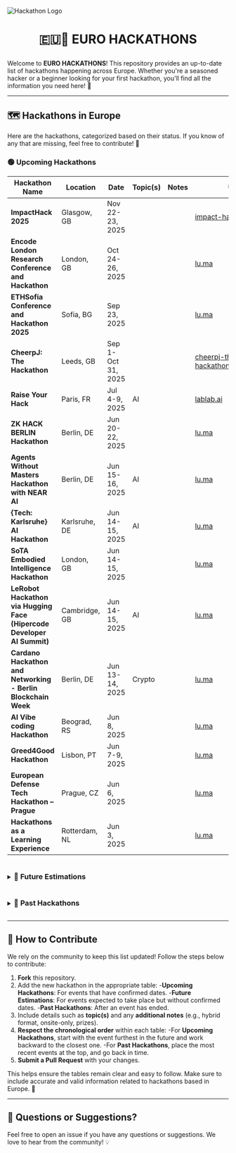 ![Hackathon Logo](https://user-images.githubusercontent.com/36594527/117592199-10730800-b17b-11eb-84f8-4ffcae8116d4.png)

# <p align="center">🇪🇺🚀 EURO HACKATHONS</p>

Welcome to **EURO HACKATHONS**! This repository provides an up-to-date list of hackathons happening across Europe.
Whether you're a seasoned hacker or a beginner looking for your first hackathon, you'll find all the information you
need here! 🎉

---

## 🗺️ Hackathons in Europe

Here are the hackathons, categorized based on their status. If you know of any that are missing, feel free to
contribute! 🙌

<h3>🟢 Upcoming Hackathons</h3>

| Hackathon Name                                                         | Location      | Date               | Topic(s) | Notes | URL                                                                             |
| ---------------------------------------------------------------------- | ------------- | ------------------ | -------- | ----- | ------------------------------------------------------------------------------- |
| **ImpactHack 2025**                                                    | Glasgow, GB   | Nov 22-23, 2025    |          |       | [impact-hack.com](https://impact-hack.com/)                                     |
| **Encode London Research Conference and Hackathon**                    | London, GB    | Oct 24-26, 2025    |          |       | [lu.ma](https://lu.ma/Encode-London-25)                                         |
| **ETHSofia Conference and Hackathon 2025**                             | Sofia, BG     | Sep 23, 2025       |          |       | [lu.ma](https://lu.ma/v830crl0)                                                 |
| **CheerpJ: The Hackathon**                                             | Leeds, GB     | Sep 1-Oct 31, 2025 |          |       | [cheerpj-the-hackathon.devpost.com](https://cheerpj-the-hackathon.devpost.com/) |
| **Raise Your Hack**                                                    | Paris, FR     | Jul 4-9, 2025      | AI       |       | [lablab.ai](https://lablab.ai/event/raise-your-hack)                            |
| **ZK HACK BERLIN Hackathon**                                           | Berlin, DE    | Jun 20-22, 2025    |          |       | [lu.ma](https://lu.ma/cwj5kakg)                                                 |
| **Agents Without Masters Hackathon with NEAR AI**                      | Berlin, DE    | Jun 15-16, 2025    | AI       |       | [lu.ma](https://lu.ma/3fjkv8r4)                                                 |
| **{Tech: Karlsruhe} AI Hackathon**                                     | Karlsruhe, DE | Jun 14-15, 2025    | AI       |       | [lu.ma](https://lu.ma/karlsruhe)                                                |
| **SoTA Embodied Intelligence Hackathon**                               | London, GB    | Jun 14-15, 2025    |          |       | [lu.ma](https://lu.ma/9slgjcs5)                                                 |
| **LeRobot Hackathon via Hugging Face (Hipercode Developer AI Summit)** | Cambridge, GB | Jun 14-15, 2025    | AI       |       | [lu.ma](https://lu.ma/yxenskjf)                                                 |
| **Cardano Hackathon and Networking - Berlin Blockchain Week**          | Berlin, DE    | Jun 13-14, 2025    | Crypto   |       | [lu.ma](https://lu.ma/2q4mzhav)                                                 |
| **AI Vibe coding Hackathon**                                           | Beograd, RS   | Jun 8, 2025        |          |       | [lu.ma](https://lu.ma/p1eporl4)                                                 |
| **Greed4Good Hackathon**                                               | Lisbon, PT    | Jun 7-9, 2025      |          |       | [lu.ma](https://lu.ma/4wav83bi)                                                 |
| **European Defense Tech Hackathon – Prague**                           | Prague, CZ    | Jun 6, 2025        |          |       | [lu.ma](https://lu.ma/edth-2025-prague)                                         |
| **Hackathons as a Learning Experience**                                | Rotterdam, NL | Jun 3, 2025        |          |       | [lu.ma](https://lu.ma/6gpyn5wg)                                                 |

<details>
<summary><h3 style="display:inline-block">🔵 Future Estimations</h3></summary>

| Hackathon Name | Location   | Estimated Date  | Topic(s) | Notes  | URL                                       |
| -------------- | ---------- | --------------- | -------- | ------ | ----------------------------------------- |
| **HackZurich** | Zurich, CH | Mid Sep, 2025   |          | Onsite | [hackzurich.com](https://hackzurich.com/) |
| **ICHack UK**  | London, GB | Early Feb, 2026 |          | Onsite | [ichack.org](https://ichack.org/)         |

</details>

<details>
<summary><h3 style="display:inline-block">🔴 Past Hackathons</h3></summary>

| Hackathon Name                                                    | Location         | Date               | Topic(s)    | Notes  | URL                                                                                                                     |
| ----------------------------------------------------------------- | ---------------- | ------------------ | ----------- | ------ | ----------------------------------------------------------------------------------------------------------------------- |
| **SoTA Weather Control & Geo-engineering Hackathon**              | London, GB       | May 31-Jun 1, 2025 |             |        | [lu.ma](https://lu.ma/e1zf6atn)                                                                                         |
| **VEED x fal.ai GEN AI HACKATHON**                                | London, GB       | May 30-Jun 1, 2025 | AI          |        | [lu.ma](https://lu.ma/989p71d2)                                                                                         |
| **AI for Longevity Talks and Hackathon**                          | London, GB       | May 30-Jun 1, 2025 | AI          |        | [lu.ma](https://lu.ma/0cqssciw)                                                                                         |
| **Hardcore AI Hackathon 2025**                                    | Berlin, DE       | May 30-Jun 1, 2025 | AI          |        | [lu.ma](https://lu.ma/hardcore-ai)                                                                                      |
| **World's Largest Hackathon [Zürich Meetup]**                     | Zürich, CH       | May 30, 2025       |             |        | [lu.ma](https://lu.ma/WLH-connect-02)                                                                                   |
| **computational optics + AI hackathon 🇨🇭**                        | Lausanne, CH     | May 27-31, 2025    | AI          |        | [lu.ma](https://lu.ma/fugvly1b)                                                                                         |
| **AI Hackathon @ Mashup**                                         | Malmo, SE        | May 26-27, 2025    | AI          |        | [lu.ma](https://lu.ma/mashuphackathon)                                                                                  |
| **{Tech: Paris} AI Hackathon**                                    | Paris, FR        | May 24-25, 2025    | AI          |        | [lu.ma](https://lu.ma/paris-hackathon)                                                                                  |
| **One day of building - CODE x Kombo Hackathon**                  | Berlin, DE       | May 24, 2025       |             |        | [lu.ma](https://lu.ma/f4zjdxja)                                                                                         |
| **Avalanche Summit London Hackathon**                             | London, GB       | May 23-25, 2025    | Crypto      |        | [lu.ma](https://lu.ma/avalanchesummitlondonhackathon)                                                                   |
| **ETHBratislava - Conference & Hackathon**                        | Bratislava, SK   | May 23-24, 2025    |             |        | [lu.ma](https://lu.ma/ncaua5gh)                                                                                         |
| **Hackaburg 2025**                                                | Regensburg, DE   | May 22-24, 2025    |             |        | [hackaburg-2025.devpost.com](https://hackaburg-2025.devpost.com/)                                                       |
| **UX in Motion Hackathon**                                        | Oxford, GB       | May 17, 2025       |             |        | [lu.ma](https://lu.ma/howjgtpo)                                                                                         |
| **Legal Frontier Hackathon: AI & Beyond**                         | Amsterdam, NL    | May 16-18, 2025    | AI          |        | [lu.ma](https://lu.ma/3zq3hk2j)                                                                                         |
| **Cybersecurity Startup Hackathon - UPV edition**                 | València, ES     | May 16, 2025       |             |        | [lu.ma](https://lu.ma/cybersecurity-startup-hackathon-upv-edition)                                                      |
| **GDG AI Hack 2025**                                              | Milan, IT        | May 10-11, 2025    | AI          |        | [gdgaihack.com](https://www.gdgaihack.com/)                                                                             |
| **2025 London Defence Tech Hackathon**                            | London, GB       | May 10-11, 2025    |             |        | [lu.ma](https://lu.ma/5obp6mve)                                                                                         |
| **European Builders League: Copenhagen Hackathon**                | Copenhagen, DK   | May 10-11, 2025    |             |        | [lu.ma](https://lu.ma/copenhagen-ebl)                                                                                   |
| **European Builders League: Madrid Hackathon**                    | Madrid, ES       | May 10, 2025       |             |        | [lu.ma](https://lu.ma/madrid-ebl)                                                                                       |
| **Granola x Vercel Hackathon**                                    | London, GB       | May 10, 2025       |             |        | [lu.ma](https://lu.ma/hjhzhd0j)                                                                                         |
| **Agentic Hackathon II**                                          | Antwerp, BE      | May 10, 2025       |             |        | [lu.ma](https://lu.ma/kwqe0h72)                                                                                         |
| **AI Hackathon**                                                  | Vilnius, LT      | May 9-11, 2025     | AI          |        | [lu.ma](https://lu.ma/w5hudoyd)                                                                                         |
| **AI with MATLAB**                                                | Athens, GR       | May 6, 2025        | AI          |        | [ai-with-matlab-west-attica.devpost.com](https://ai-with-matlab-west-attica.devpost.com/)                               |
| **European Defense Tech Hackathon – Vilnius**                     | Vilnius, LT      | May 4-6, 2025      |             |        | [lu.ma](https://lu.ma/edth-2025-vilnius)                                                                                |
| **Breakout Hackathon Mixer**                                      | Berlin, DE       | May 3, 2025        |             |        | [lu.ma](https://lu.ma/breakoutmixer)                                                                                    |
| **HackUPC 2025**                                                  | Barcelona, ES    | May 2-4, 2025      |             |        | [hackupc.com](https://hackupc.com/)                                                                                     |
| **Solana Buildstation Belgrade @ Breakout Hackathon**             | Belgrade, RS     | Apr 28-May 9, 2025 |             |        | [lu.ma](https://lu.ma/6xz4ybas)                                                                                         |
| **Web3 Hackathon - Bursa**                                        | Bursa, TR        | Apr 26-27, 2025    |             |        | [lu.ma](https://lu.ma/9wp2ivxh)                                                                                         |
| **Pre-YC S25 AI Hackathon by Restack**                            | Berlin, DE       | Apr 26-27, 2025    | AI          |        | [lu.ma](https://lu.ma/pyivp5k1)                                                                                         |
| **Hack Nights in Shieffild x iForge**                             | Shieffild, GB    | Apr 26, 2025       |             |        | [iforge-hn25.devpost.com](https://iforge-hn25.devpost.com/)                                                             |
| **YFN Hackathon {Berlin} 2025**                                   | Berlin, DE       | Apr 25, 2025       |             |        | [lu.ma](https://lu.ma/xy44qoqc)                                                                                         |
| **The Vibe Coders Prague - Hackathon vol.3**                      | Prague, CZ       | Apr 25, 2025       |             |        | [lu.ma](https://lu.ma/s5rtkrde)                                                                                         |
| **AI for Change Hackathon - by Tilda**                            | Stockholm, SE    | Apr 24, 2025       | AI          |        | [lu.ma](https://lu.ma/ctqhbtil)                                                                                         |
| **Q-Hack 2025**                                                   | Mannheim, DE     | Apr 23-24, 2025    |             |        | [q-hack-2025.devpost.com](https://q-hack-2025.devpost.com/)                                                             |
| **MathWorks Hackathon**                                           | Eindhoven, NL    | Apr 23, 2025       |             |        | [mathworks-hackathon-microgrid.devpost.com](https://mathworks-hackathon-microgrid.devpost.com/)                         |
| **Permanance Hackathon Solana Colosseum**                         | Paris, FR        | Apr 19-20, 2025    |             |        | [lu.ma](https://lu.ma/oml1y5zs)                                                                                         |
| **DragonHack**                                                    | Ljubljana, SI    | Apr 12-13, 2025    |             |        | [dragonhack.si](https://dragonhack.si/)                                                                                 |
| **AI Hackathon**                                                  | Zurich, CH       | Apr 11, 2025       | AI          |        | [lu.ma](https://lu.ma/9cnht5pc)                                                                                         |
| **Mistral AI Robotics Hackathon**                                 | Paris, FR        | Apr 11, 2025       | AI          |        | [lu.ma](https://lu.ma/roboticshack)                                                                                     |
| **Brainhack Rome 2025**                                           | Rome, IT         | Apr 8-11, 2025     |             |        | [brainhackrome.github.io](https://brainhackrome.github.io/)                                                             |
| **WebVM: The hackathon II**                                       | Leeds, GB        | Apr 7-14, 2025     |             |        | [webvm-hackathon.devpost.com](https://webvm-hackathon.devpost.com/)                                                     |
| **{Tech: Berlin} AI Hackathon #3**                                | Berlin, DE       | Apr 5-6, 2025      | AI          |        | [lu.ma](https://lu.ma/tech-berlin)                                                                                      |
| **Hackathon: from LLMs to AGENTIC AI**                            | Paris, FR        | Apr 5-6, 2025      | AI          |        | [lu.ma](https://lu.ma/shun5uky)                                                                                         |
| **Delft Hackathon**                                               | Amsterdam, NL    | Apr 5, 2025        |             |        | [lu.ma](https://lu.ma/delft-ebl)                                                                                        |
| **Dark Patterns AI Hackathon**                                    | Zurich, CH       | Apr 4-6, 2025      | AI          |        | [lu.ma](https://lu.ma/yf9l20g2)                                                                                         |
| **Damm x EHub Hackathon**                                         | Barcelona, ES    | Apr 4, 2025        |             |        | [lu.ma](https://lu.ma/7d29o3hp)                                                                                         |
| **AI for Change Hackathon**                                       | Stockholm, SE    | Apr 2, 2025        |             |        | [lu.ma](https://lu.ma/ctqhbtil)                                                                                         |
| **European Defense Tech Hackathon**                               | Amsterdam, NL    | Mar 29-30, 2025    |             |        | [lu.ma](https://lu.ma/wl9nwnq2)                                                                                         |
| **EU Startup Policy Hackathon**                                   | Brussels, BE     | Mar 28, 2025       |             |        | [lu.ma](https://lu.ma/fulj9bp7)                                                                                         |
| **birmingHack**                                                   | Birmingham, GB   | Mar 22-23, 2025    |             |        | [birminghack.com](https://birminghack.com/)                                                                             |
| **Hack of Tomorrow**                                              | Poznan, PL       | Mar 22-23, 2025    |             |        | [hack-of-tomorrow.devpost.com](https://hack-of-tomorrow.devpost.com/)                                                   |
| **Computer Vision Hackathon v.1**                                 | Espoo, FI        | Mar 21-23, 2025    |             |        | [lu.ma](https://lu.ma/xo5onsy7)                                                                                         |
| **HackHPI 2025**                                                  | Potsdam, DE      | Mar 21-22, 2025    |             |        | [hackhpi.org](https://hackhpi.org/)                                                                                     |
| **Start Hack**                                                    | St. Gallen, CH   | Mar 19-21, 2025    |             |        | [startglobal.org](https://www.startglobal.org/start-hack/home)                                                          |
| **CODE HackDay**                                                  | Berlin, DE       | Mar 15, 2025       |             |        | [lu.ma](https://lu.ma/obori6kd)                                                                                         |
| **HackParty 2025**                                                | Rome, IT         | Mar 14, 2025       |             |        | [picampus.it](https://picampus.it/events/hackparty-2025/)                                                               |
| **Master Dev France**                                             | Paris, FC        | Mar 12, 2025       |             |        | [dev.events](https://dev.events/conferences/master-dev-de-france-hv4nlmbu)                                              |
| **Quackathon**                                                    | Dundee, GB       | Mar 8-9, 2025      |             |        | [ducs.dev](https://ducs.dev/)                                                                                           |
| **European Builders League**                                      | Milan, IT        | Mar 8-9, 2025      |             |        | [lu.ma](https://lu.ma/milan-ebl)                                                                                        |
| **DUWiT Hacks**                                                   | Durham, GB       | Mar 1-2, 2025      |             |        | [duwithacks.com](https://duwithacks.com/)                                                                               |
| **AI for Connectivity Hackathon II: Building Resilient Networks** | Barcelona, ES    | Feb 28-Mar 2, 2025 |             |        | [lablab.ai](https://lablab.ai/event/ai-for-connectivity-hackathon-building-resilient-networks)                          |
| **IATA ONE Record Hackathon**                                     | Dublin, IE       | Feb 24-25, 2025    |             |        | [onerecord-dub.devpost.com](https://onerecord-dub.devpost.com/)                                                         |
| **HackSussex 2025**                                               | Brighton, GB     | Feb 22-23, 2025    |             |        | [hacksussex.com](https://www.hacksussex.com/events/hackathon)                                                           |
| **ElevenLabs Worldwide Hackathon**                                | London, GB       | Feb 22-23, 2025    |             | Hybrid | [hackathon.elevenlabs.io](https://hackathon.elevenlabs.io/)                                                             |
| **ElevenLabs Worldwide Hackathon**                                | Warsaw, PL       | Feb 22-23, 2025    |             | Hybrid | [hackathon.elevenlabs.io](https://hackathon.elevenlabs.io/)                                                             |
| **Aston Hack**                                                    | Birmingham, GB   | Feb 22-23, 2025    |             |        | [astonhack.co.uk](https://astonhack.co.uk/)                                                                             |
| **LeedsHack 25**                                                  | Leeds, GB        | Feb 8-9, 2025      |             |        | [luucompsoc.co.uk](https://luucompsoc.co.uk/leedshack)                                                                  |
| **Royal Hackaway v8**                                             | Egham, GB        | Feb 8-9, 2025      |             |        | [royalhackaway.com](https://www.royalhackaway.com/)                                                                     |
| **IC Hack UK**                                                    | London, GB       | Feb 1-2, 2025      |             |        | [ichack.org](https://ichack.org/)                                                                                       |
| **Hackapizza**                                                    | Milan, IT        | Jan 18-19, 2025    |             |        | [hackathon.datapizza.com](https://hackathon.datapizza.com/)                                                             |
| **Data-Driven VC Hackathon**                                      | Paris, FR        | Jan 15, 2025       |             |        | [lu.ma](https://lu.ma/v6gmtjf0)                                                                                         |
| **Berlin Builders x Buena Hackathon**                             | Berlin, DE       | Dec 14, 2024       |             |        | [lu.ma](https://lu.ma/18z0thox)                                                                                         |
| **AI Hack Night**                                                 | Berlin, DE       | Dec 12, 2024       |             |        | [lu.ma](https://lu.ma/hacknight-berlin-12-12-24)                                                                        |
| **AI with MATLAB**                                                | Thessaloniki, GR | Dec 10, 2024       |             |        | [aristotle-hackathon.devpost.com](https://aristotle-hackathon.devpost.com/)                                             |
| **Hack START Munich**                                             | Munich, DE       | Dec 7-8, 2024      |             |        | [lu.ma](https://lu.ma/75nme2q3)                                                                                         |
| **Bio x AI Hack**                                                 | Paris, FR        | Dec 7, 2024        |             |        | [lu.ma](https://lu.ma/nmqgrfws)                                                                                         |
| **CODE HackDay**                                                  | Berlin, DE       | Dec 6, 2024        |             |        | [lu.ma](https://lu.ma/32h2czrx)                                                                                         |
| **LauzHack**                                                      | Lausanne, CH     | Nov 30-Dec 1, 2024 |             |        | [lauzhack.com](https://lauzhack.com/)                                                                                   |
| **Llama Impact Hackathon**                                        | Rome, IT         | Nov 29-Dec 1, 2024 | AI          | Hybrid | [lablab.ai](https://lablab.ai/event/llama-impact-hackathon-rome)                                                        |
| **Hack.Commit.Push**                                              | Lucerne, CH      | Nov 23, 2024       | Open Source |        | [dev.events](https://dev.events/conferences/hack-commit-push-dzq1ba1)                                                   |
| **HackaTUM**                                                      | Munich, DE       | Nov 22-24, 2024    |             |        | [hack.tum.de](https://hack.tum.de/)                                                                                     |
| **Odoo Hackathon**                                                | Ramillies, BE    | Nov 22-24, 2024    |             |        | [dev.events](https://dev.events/conferences/odoo-hackathon-hrkv-dq1)                                                    |
| **Consumer AI Edge Hackathon**                                    | Paris, FR        | Nov 22-23, 2024    |             |        | [lu.ma](https://lu.ma/g0fjf4mb)                                                                                         |
| **Pisa Quantum Fest**                                             | Pisa, IT         | Nov 21-22, 2024    |             |        | [pisa-quantum-festival.github.io](https://pisa-quantum-festival.github.io/)                                             |
| **Llama Impact Hackathon**                                        | London, GB       | Nov 16-17, 2024    | AI          |        | [partiful.com](https://partiful.com/e/1QAQBvswoEIgsWmUIiDY?)                                                            |
| **HackSheffield**                                                 | Sheffield, GB    | Nov 16-17, 2024    |             |        | [hacksheffield.uk](https://hacksheffield.uk/)                                                                           |
| **Neodata Hackatania 2**                                          | Catania, IT      | Nov 15-18, 2024    |             |        | [devpost.com](https://hackatania-2.devpost.com/)                                                                        |
| **The Raccoons Hackathon**                                        | Riga, LV         | Nov 15-17, 2024    |             |        | [dev.events](https://dev.events/conferences/the-raccoons-hackathon-2024-yhvrwzdy)                                       |
| **GreatUniHack**                                                  | Manchester, GB   | Nov 9-10, 2024     |             |        | [greatunihack.com](https://greatunihack.com/)                                                                           |
| **Junction 2024**                                                 | Helsinki, FI     | Nov 8-10, 2024     |             |        | [junction.com](https://www.junction2024.com/)                                                                           |
| **UniHack**                                                       | Timisoara, RO    | Nov 7-10, 2024     |             |        | [unihack.eu](https://unihack.eu/)                                                                                       |
| **DurHack**                                                       | Durham, GB       | Nov 2-3, 2024      |             |        | [durhack.com](https://durhack.com/)                                                                                     |
| **Bio x AI**                                                      | London, GB       | Nov 2-3, 2024      |             |        | [lu.ma](https://lu.ma/nqem2kcg)                                                                                         |
| **Hack Day**                                                      | Cambridge, GB    | Oct 27, 2024       |             |        | [lu.ma](https://lu.ma/o07b5s8m)                                                                                         |
| **HackNotts**                                                     | Nottingham, GB   | Oct 26-27, 2024    |             |        | [hacknotts.com](https://www.hacknotts.com/)                                                                             |
| **Encode London**                                                 | London, GB       | Oct 25-27, 2024    |             |        | [encode.club](https://www.encode.club/encodelondon-24)                                                                  |
| **Cloudflight Coding Contest**                                    | Košice, SK       | Oct 25, 2024       |             |        | [codingcontest.org](https://register.codingcontest.org/listing/44-2024-10-25)                                           |
| **HacktoberFest**                                                 | Camerino, IT     | Oct 16, 2024       |             |        | [eventbrite.com](https://www.eventbrite.com/e/hacktoberfest-2024-tickets-1028950678177?aff=ebdssbdestsearch&keep_tld=1) |
| **NNE AI & ML Hackathon**                                         | Copenhagen, DK   | Oct 15-18, 2024    |             |        | [nne.com](https://www.nne.com/hackathon-2024)                                                                           |
| **Mistral AI x Alan Healthcare**                                  | Paris, FR        | Oct 12-13, 2024    | AI          |        | [partiful.com](https://partiful.com/e/ysBoxA0GtDFiYMSka0o7)                                                             |
| **IATA ONE Record Hackathon**                                     | Istanbul, TU     | Oct 5-6, 2024      |             |        | [devpost.com](https://onerecord-ist.devpost.com/?ref_feature=challenge&ref_medium=discover)                             |
| **IdeaHack!**                                                     | Vallendar, DE    | Oct 3-4, 2024      |             |        | [businessmeetstech.de](https://www.businessmeetstech.de/)                                                               |
| **ICHack UK**                                                     | London, GB       | Feb 3-4, 2024      |             |        | [ichack.org](https://ichack.org/)                                                                                       |

</details>

---

## 🤝 How to Contribute

We rely on the community to keep this list updated! Follow the steps below to contribute:

1. **Fork** this repository.
2. Add the new hackathon in the appropriate table: -**Upcoming Hackathons**: For events that have confirmed
   dates. -**Future Estimations**: For events expected to take place but without confirmed dates. -**Past Hackathons**:
   After an event has ended.
3. Include details such as **topic(s)** and any **additional notes** (e.g., hybrid format, onsite-only, prizes).
4. **Respect the chronological order** within each table: -For **Upcoming Hackathons**, start with the event furthest in
   the future and work backward to the closest one. -For **Past Hackathons**, place the most recent events at the top,
   and go back in time.
5. **Submit a Pull Request** with your changes.

This helps ensure the tables remain clear and easy to follow. Make sure to include accurate and valid information
related to hackathons based in Europe. 🙏

---

## 💬 Questions or Suggestions?

Feel free to open an issue if you have any questions or suggestions. We love to hear from the community! 💡

